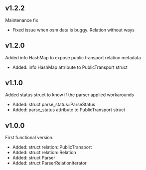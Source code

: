 ## v1.2.2

Maintenance fix

 - Fixed issue when osm data is buggy. Relation without ways

## v1.2.0

Added info HashMap to expose public transport relation metadata

 - Added: info HashMap attribute to PublicTransport struct

## v1.1.0

Added status struct to know if the parser applied workarounds

 - Added: struct parse_status::ParseStatus
 - Added: parse_status attribute to PublicTransport struct

## v1.0.0

First functional version.

 - Added: struct relation::PublicTransport
 - Added: struct relation::Relation
 - Added: struct Parser
 - Added: struct ParserRelationIterator
